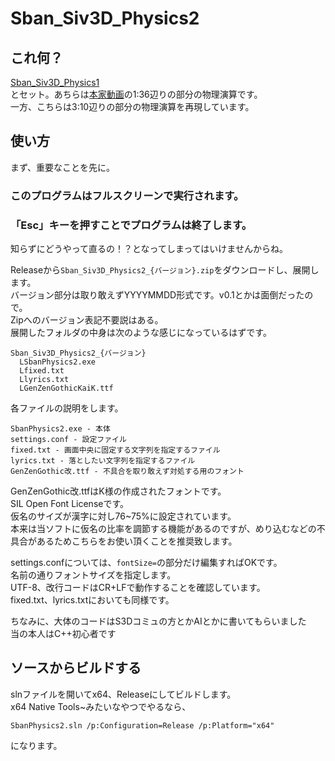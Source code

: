 # Sban_Siv3D_Physics2  
  
## これ何？  
[Sban_Siv3D_Physics1](https://github.com/0x-sinsu/Sban_Siv3D_Physics1)  
とセット。あちらは[本家動画](https://www.youtube.com/watch?v=7CUpc5K1li4)の1:36辺りの部分の物理演算です。  
一方、こちらは3:10辺りの部分の物理演算を再現しています。  
  
## 使い方  
まず、重要なことを先に。  

### このプログラムはフルスクリーンで実行されます。  
### 「Esc」キーを押すことでプログラムは終了します。  

知らずにどうやって直るの！？となってしまってはいけませんからね。  
  
Releaseから`Sban_Siv3D_Physics2_{バージョン}.zip`をダウンロードし、展開します。  
バージョン部分は取り敢えずYYYYMMDD形式です。v0.1とかは面倒だったので。  
Zipへのバージョン表記不要説はある。  
展開したフォルダの中身は次のような感じになっているはずです。  
  
```
Sban_Siv3D_Physics2_{バージョン}
  LSbanPhysics2.exe
  Lfixed.txt
  Llyrics.txt
  LGenZenGothicKaiK.ttf
```

各ファイルの説明をします。  
  
    SbanPhysics2.exe - 本体  
    settings.conf - 設定ファイル  
    fixed.txt - 画面中央に固定する文字列を指定するファイル  
    lyrics.txt - 落としたい文字列を指定するファイル  
    GenZenGothic改.ttf - 不具合を取り敢えず対処する用のフォント  
  
GenZenGothic改.ttfはK様の作成されたフォントです。  
SIL Open Font Licenseです。  
仮名のサイズが漢字に対し76~75%に設定されています。  
本来は当ソフトに仮名の比率を調節する機能があるのですが、めり込むなどの不具合があるためこちらをお使い頂くことを推奨致します。  

settings.confについては、`fontSize=`の部分だけ編集すればOKです。  
名前の通りフォントサイズを指定します。  
UTF-8、改行コードはCR+LFで動作することを確認しています。  
fixed.txt、lyrics.txtにおいても同様です。


ちなみに、大体のコードはS3Dコミュの方とかAIとかに書いてもらいました  
当の本人はC++初心者です  
  
  
## ソースからビルドする  
slnファイルを開いてx64、Releaseにしてビルドします。  
x64 Native Tools~みたいなやつでやるなら、
```
SbanPhysics2.sln /p:Configuration=Release /p:Platform="x64"
```
になります。
